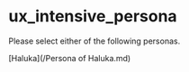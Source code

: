 # ux_intensive_persona
Please select either of the following personas.

[Haluka](/Persona of Haluka.md)
